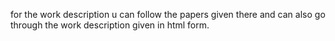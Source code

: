 for the work description u can follow the papers given there and can also go through the work description given in html form.
